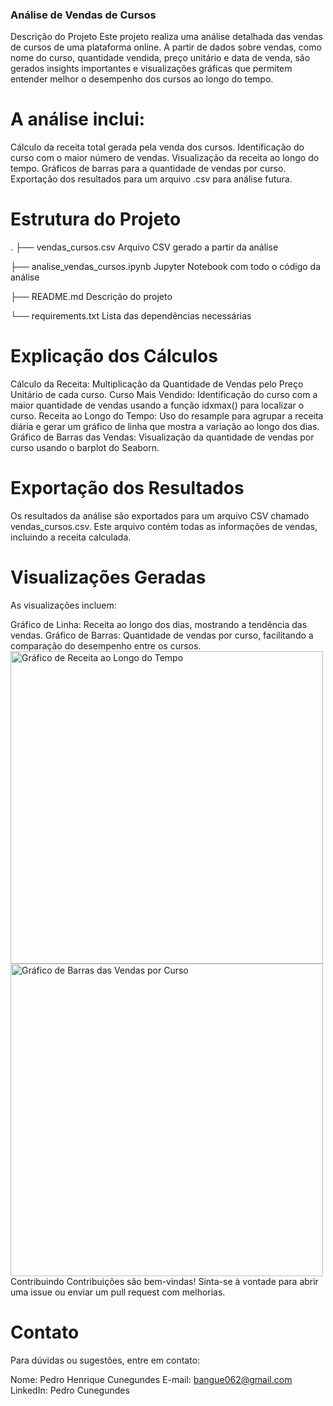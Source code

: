 ### Análise de Vendas de Cursos

Descrição do Projeto
Este projeto realiza uma análise detalhada das vendas de cursos de uma plataforma online. A partir de dados sobre vendas, como nome do curso, quantidade vendida, preço unitário e data de venda, são gerados insights importantes e visualizações gráficas que permitem entender melhor o desempenho dos cursos ao longo do tempo.

# A análise inclui:

Cálculo da receita total gerada pela venda dos cursos.
Identificação do curso com o maior número de vendas.
Visualização da receita ao longo do tempo.
Gráficos de barras para a quantidade de vendas por curso.
Exportação dos resultados para um arquivo .csv para análise futura.

# Estrutura do Projeto


.
├── vendas_cursos.csv     Arquivo CSV gerado a partir da análise

├── analise_vendas_cursos.ipynb  Jupyter Notebook com todo o código da análise

├── README.md                  Descrição do projeto

└── requirements.txt           Lista das dependências necessárias


# Explicação dos Cálculos

Cálculo da Receita: Multiplicação da Quantidade de Vendas pelo Preço Unitário de cada curso.
Curso Mais Vendido: Identificação do curso com a maior quantidade de vendas usando a função idxmax() para localizar o curso.
Receita ao Longo do Tempo: Uso do resample para agrupar a receita diária e gerar um gráfico de linha que mostra a variação ao longo dos dias.
Gráfico de Barras das Vendas: Visualização da quantidade de vendas por curso usando o barplot do Seaborn.

# Exportação dos Resultados

Os resultados da análise são exportados para um arquivo CSV chamado vendas_cursos.csv. Este arquivo contém todas as informações de vendas, incluindo a receita calculada.

# Visualizações Geradas
As visualizações incluem:

Gráfico de Linha: Receita ao longo dos dias, mostrando a tendência das vendas.
Gráfico de Barras: Quantidade de vendas por curso, facilitando a comparação do desempenho entre os cursos.
<img src="exemplo_grafico_linha.png" alt="Gráfico de Receita ao Longo do Tempo" width="500"> <img src="exemplo_grafico_barras.png" alt="Gráfico de Barras das Vendas por Curso" width="500">
Contribuindo
Contribuições são bem-vindas! Sinta-se à vontade para abrir uma issue ou enviar um pull request com melhorias.


# Contato
Para dúvidas ou sugestões, entre em contato:

Nome: Pedro Henrique Cunegundes
E-mail: bangue062@gmail.com
LinkedIn: Pedro Cunegundes
